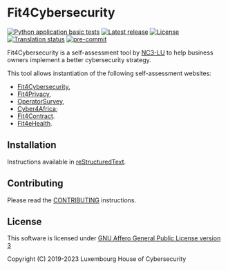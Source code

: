 # Fit4Cybersecurity

[![Python application basic tests](https://github.com/NC3-LU/Fit4Cybersecurity/actions/workflows/pythonapp.yml/badge.svg)](https://github.com/NC3-LU/Fit4Cybersecurity/actions/workflows/pythonapp.yml)
[![Latest release](https://img.shields.io/github/release/NC3-LU/Fit4Cybersecurity.svg?style=flat-square)](https://github.com/NC3-LU/Fit4Cybersecurity/releases/latest)
[![License](https://img.shields.io/github/license/NC3-LU/Fit4Cybersecurity.svg?style=flat-square)](https://www.gnu.org/licenses/agpl-3.0.html)
[![Translation status](https://translate.monarc.lu/widgets/Fit4Cybersecurity/-/fit4cybersecurity/svg-badge.svg)](https://translate.monarc.lu/engage/Fit4Cybersecurity/)
[![pre-commit](https://img.shields.io/badge/pre--commit-enabled-brightgreen?logo=pre-commit&logoColor=white)](https://github.com/pre-commit/pre-commit)


Fit4Cybersecurity is a self-assessment tool by [NC3-LU](https://nc3.lu)
to help business owners implement a better cybersecurity strategy.

This tool allows instantiation of the following self-assessment websites:

- [Fit4Cybersecurity](https://fit4cybersecurity.nc3.lu),
- [Fit4Privacy](https://fit4privacy.nc3.lu),
- [OperatorSurvey](https://operatorsurvey.nc3.lu),
- [Cyber4Africa](https://start.cyber4africa.org);
- [Fit4Contract](https://contract.nc3.lu).
- [Fit4eHealth](https://fit4ehealth.nc3.lu).


## Installation

Instructions available in [reStructuredText](docs/installation.rst).


## Contributing

Please read the [CONTRIBUTING](CONTRIBUTING.md) instructions.


## License

This software is licensed under
[GNU Affero General Public License version 3](https://www.gnu.org/licenses/agpl-3.0.html)

Copyright (C) 2019-2023 Luxembourg House of Cybersecurity
